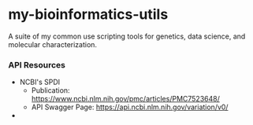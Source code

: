 # my-bioinformatics-utils
A suite of my common use scripting tools for genetics, data science, and molecular characterization.

### API Resources
- NCBI's SPDI 
    - Publication: https://www.ncbi.nlm.nih.gov/pmc/articles/PMC7523648/
    - API Swagger Page: https://api.ncbi.nlm.nih.gov/variation/v0/
- 


